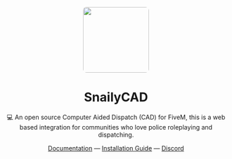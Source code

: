 <p align="center">
<img style="border-radius:8px" src="https://avatars.githubusercontent.com/u/91481975?v=4" height="150">
</p>

<h1 align="center">
SnailyCAD
</h1>
<p align="center">
💻 An open source Computer Aided Dispatch (CAD) for FiveM, this is a web based integration for communities who love police roleplaying and dispatching.
<p>
<div align="center">
  <a href="https://cad-docs.caspertheghost.me/docs/getting-started">Documentation</a> —
  <a href="https://cad-docs.caspertheghost.me/docs/installations">Installation Guide</a> —
  <a href="https://discord.com/invite/eGnrPqEH7U">Discord</a>
</div>
